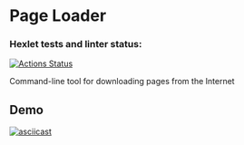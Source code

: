 # Page Loader

### Hexlet tests and linter status:
[![Actions Status](https://github.com/rustamyusupov/frontent-testing-react-project-lvl1/workflows/hexlet-check/badge.svg)](https://github.com/rustamyusupov/frontent-testing-react-project-lvl1/actions)

Command-line tool for downloading pages from the Internet

## Demo
[![asciicast](https://asciinema.org/a/LZYUOe6gZ2dqg26zdghFXTrP6.svg)](https://asciinema.org/a/LZYUOe6gZ2dqg26zdghFXTrP6)
